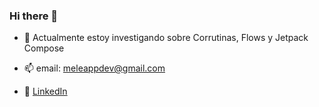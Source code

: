 ### Hi there 👋

- 🌱 Actualmente estoy investigando sobre Corrutinas, Flows y Jetpack Compose

- 📫 email: meleappdev@gmail.com
- 📍 [LinkedIn](https://www.linkedin.com/in/antoniofernandezfo/)


<!--
**melegit/melegit** is a ✨ _special_ ✨ repository because its `README.md` (this file) appears on your GitHub profile.

-->
